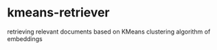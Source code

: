# kmeans-retriever
retrieving relevant documents based on KMeans clustering algorithm of embeddings
